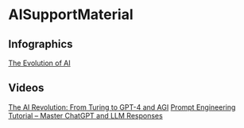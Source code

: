 # AISupportMaterial


## Infographics
[The Evolution of AI]()

## Videos
[The AI Revolution: From Turing to GPT-4 and AGI](https://www.youtube.com/watch?v=wc5VNOncyeg)
[Prompt Engineering Tutorial – Master ChatGPT and LLM Responses](https://www.youtube.com/watch?v=_ZvnD73m40o)
